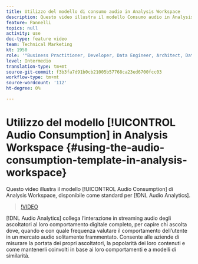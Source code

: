 ```yaml
---
title: Utilizzo del modello di consumo audio in Analysis Workspace
description: Questo video illustra il modello Consumo audio in Analysis Workspace, disponibile come standard per Audio Analytics.
feature: Pannelli
topics: null
activity: use
doc-type: feature video
team: Technical Marketing
kt: 1950
role: '"Business Practitioner, Developer, Data Engineer, Architect, Data Architect, Administrator, Leader"'
level: Intermedio
translation-type: tm+mt
source-git-commit: f3b3fa7d91b0cb21005b57768ca23ed6700fcc03
workflow-type: tm+mt
source-wordcount: '112'
ht-degree: 0%

---
```



# Utilizzo del modello [!UICONTROL Audio Consumption] in Analysis Workspace {#using-the-audio-consumption-template-in-analysis-workspace}

Questo video illustra il modello [!UICONTROL Audio Consumption] di Analysis Workspace, disponibile come standard per [!DNL Audio Analytics].

>[!VIDEO](https://video.tv.adobe.com/v/23901/?quality=12)

[!DNL Audio Analytics] collega l’interazione in streaming audio degli ascoltatori al loro comportamento digitale completo, per capire chi ascolta dove, quando e con quale frequenza valutare il comportamento dell’utente in un mercato audio solitamente frammentato. Consente alle aziende di misurare la portata dei propri ascoltatori, la popolarità dei loro contenuti e come mantenerli coinvolti in base ai loro comportamenti e a modelli di similarità.
